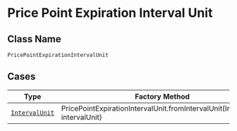 
# Price Point Expiration Interval Unit

## Class Name

`PricePointExpirationIntervalUnit`

## Cases

| Type | Factory Method |
|  --- | --- |
| [`IntervalUnit`](../../../doc/models/interval-unit.md) | PricePointExpirationIntervalUnit.fromIntervalUnit(IntervalUnit intervalUnit) |

